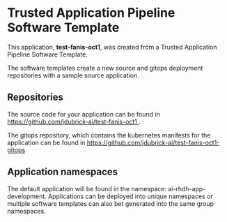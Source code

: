 # Trusted Application Pipeline Software Template

This application, **test-fanis-oct1**, was created from a Trusted Application Pipeline Software Template.

The software templates create a new source and gitops deployment repositories with a sample source application. 

## Repositories

The source code for your application can be found in [https://github.com/jdubrick-ai/test-fanis-oct1 ](https://github.com/jdubrick-ai/test-fanis-oct1 ).
 
The gitops repository, which contains the kubernetes manifests for the application can be found in 
[https://github.com/jdubrick-ai/test-fanis-oct1-gitops ](https://github.com/jdubrick-ai/test-fanis-oct1-gitops ) 

## Application namespaces 

The default application will be found in the namespace: ai-rhdh-app-development. Applications can be deployed into unique namespaces or multiple software templates can also bet generated into the same group namespaces.  